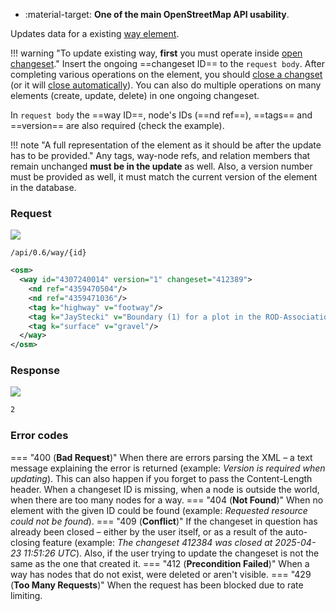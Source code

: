 <div class="grid cards" markdown>

- :material-target: **One of the main OpenStreetMap API usability**.

</div>

Updates data for a existing [way element](../general_information/elements.md#elements-description).

!!! warning "To update existing way, **first** you must operate inside [open changeset](open_changeset.md)."
    Insert the ongoing ==changeset ID== to the `request body`. After completing various operations on the element, you should [close a changset](close_changeset.md) (or it will [close automatically](../general_information/changesets.md#changesets-attributes)). You can also do multiple operations on many elements (create, update, delete) in one ongoing changeset.

In `request body` the ==way ID==, node's IDs (==nd ref==), ==tags== and ==version== are also required (check the example).

!!! note "A full representation of the element as it should be after the update has to be provided."
    Any tags, way-node refs, and relation members that remain unchanged **must be in the update** as well. Also, a version number must be provided as well, it must match the current version of the element in the database.

### Request

![](https://img.shields.io/badge/PUT-lightblue)

```
/api/0.6/way/{id}
```

``` xml linenums="1" hl_lines="3-8" title="updateWayBody_example.xml" hl_lines="2-5"
<osm>
  <way id="4307240014" version="1" changeset="412389">
    <nd ref="4359470504"/>
    <nd ref="4359471036"/>
    <tag k="highway" v="footway"/>
    <tag k="JayStecki" v="Boundary (1) for a plot in the ROD-Association garden"/>
    <tag k="surface" v="gravel"/>
  </way>
</osm>
```

### Response

![](https://img.shields.io/badge/Response-200%20OK-brightgreen)

``` xml title="succesUpdateWay_example.xml" linenums="1"
2
```

### Error codes

=== "400 (**Bad Request**)"
    When there are errors parsing the XML – a text message explaining the error is returned (example: *Version is required when updating*). This can also happen if you forget to pass the Content-Length header. When a changeset ID is missing, when a node is outside the world, when there are too many nodes for a way.
=== "404 (**Not Found**)"
    When no element with the given ID could be found (example: *Requested resource could not be found*).
=== "409 (**Conflict**)"
    If the changeset in question has already been closed – either by the user itself, or as a result of the auto-closing feature (example: *The changeset 412384 was closed at 2025-04-23 11:51:26 UTC*). Also, if the user trying to update the changeset is not the same as the one that created it.
=== "412 (**Precondition Failed**)"
    When a way has nodes that do not exist, were deleted or aren't visible.
=== "429 (**Too Many Requests**)"
    When the request has been blocked due to rate limiting.